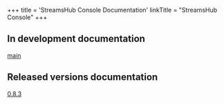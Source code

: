 +++
title = 'StreamsHub Console Documentation'
linkTitle = "StreamsHub Console"
+++
## In development documentation

[main](main/index.adoc)

## Released versions documentation

[0.8.3](0.8.3/index.adoc)
